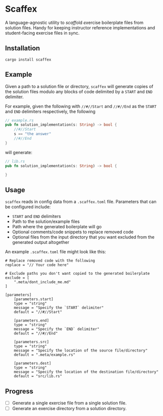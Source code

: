 # Scaffex 

A language-agnostic utility to *scaff*old *ex*ercise boilerplate files from
solution files. Handy for keeping instructor reference implementations and 
student-facing exercise files in sync.

## Installation
```
cargo install scaffex 
```

## Example

Given a path to a solution file or directory, `scaffex` will generate copies
of the solution files modulo any blocks of code delimited by a `START` and `END`
delimiter.

For example, given the following with `//#//Start` and `//#//End` as the `START` and
`END` delimiters respectively, the following
```rust
// example.rs
pub fn solution_implementation(s: String) -> bool {
    //#//Start
    s == "the answer"
    //#//End 
}
```
will generate:
```rust
// lib.rs
pub fn solution_implementation(s: String) -> bool {

}
```

## Usage

`scaffex` reads in config data from a `.scaffex.toml` file. Parameters that can
be configured include:

- `START` and `END` delimiters
- Path to the solution/example files
- Path where the generated boilerplate will go
- Optional comments/code snippets to replace removed code
- Optional files from the input directory that you want excluded from the generated 
output altogether

An example `.scaffex.toml` file might look like this:
```
# Replace removed code with the following
replace = "// Your code here"

# Exclude paths you don't want copied to the generated boilerplate
exclude = [
    ".meta/dont_include_me.md"
]

[parameters]
    [parameters.start]
    type = "string"
    message = "Specify the `START` delimiter"
    default = "//#//Start"
    
    [parameters.end]
    type = "string"
    message = "Specify the `END` delimiter"
    default = "//#//End"
    
    [parameters.src]
    type = "string"
    message = "Specify the location of the source file/directory"
    default = ".meta/example.rs"
    
    [parameters.dest]
    type = "string"
    message = "Specify the location of the destination file/directory"
    default = "src/lib.rs"
```

## Progress

- [ ] Generate a single exercise file from a single solution file.
- [ ] Generate an exercise directory from a solution directory.
